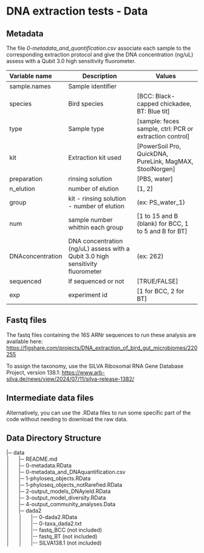 # DNA extraction tests - Data

## Metadata

The file *0-metadata_and_quantification.csv* associate each sample to the corresponding extraction protocol and give the DNA concentration (ng/uL) assess with a Qubit 3.0 high sensitivity fluorometer.

| Variable name | Description | Values |
| :------------ | ----------- | ------ |
| sample.names | Sample identifier |
| species | Bird species | [BCC: Black-capped chickadee, BT: Blue tit] |
| type | Sample type | [sample: feces sample, ctrl: PCR or extraction control] |
| kit | Extraction kit used | [PowerSoil Pro, QuickDNA, PureLink, MagMAX, StoolNorgen] |
| preparation | rinsing solution | [PBS, water] |
| n_elution | number of elution | [1, 2] |
| group | kit - rinsing solution - number of elution | (ex: PS_water_1) |
| num | sample number whithin each group | [1 to 15 and B (blank) for BCC, 1 to 5 and B for BT] |
| DNAconcentration | DNA concentration (ng/uL) assess with a Qubit 3.0 high sensitivity fluorometer | (ex: 262) |
| sequenced | If sequenced or not | [TRUE/FALSE] |
| exp | experiment id | [1 for BCC, 2 for BT] |


## Fastq files

The fastq files containing the 16S ARNr sequences to run these analysis are available here:
https://figshare.com/projects/DNA_extraction_of_bird_gut_microbiomes/220255

To assign the taxonomy, use the SILVA Ribosomal RNA Gene Database Project,
version 138.1:
https://www.arb-silva.de/news/view/2024/07/11/silva-release-1382/

## Intermediate data files

Alternatively, you can use the .RData files to run some specific 
part of the code without needing to download the raw data.

## Data Directory Structure

|─ data <br>
│&nbsp; &nbsp; &nbsp; |─ README.md <br>
│&nbsp; &nbsp; &nbsp; |─ 0-metadata.RData <br>
│&nbsp; &nbsp; &nbsp; |─ 0-metadata_and_DNAquantification.csv <br>
│&nbsp; &nbsp; &nbsp; |─ 1-phyloseq_objects.RData <br>
│&nbsp; &nbsp; &nbsp; |─ 1-phyloseq_objects_notRarefied.RData <br>
│&nbsp; &nbsp; &nbsp; |─ 2-output_models_DNAyield.RData <br>
│&nbsp; &nbsp; &nbsp; |─ 3-output_model_diversity.RData <br>
│&nbsp; &nbsp; &nbsp; |─ 4-output_community_analyses.Data <br>
│&nbsp; &nbsp; &nbsp; |─ dada2 <br>
│&nbsp; &nbsp; &nbsp; │&nbsp; &nbsp; &nbsp; |-- 0-dada2.RData <br>
│&nbsp; &nbsp; &nbsp; │&nbsp; &nbsp; &nbsp; |-- 0-taxa_dada2.txt <br>
│&nbsp; &nbsp; &nbsp; │&nbsp; &nbsp; &nbsp; |-- fastq_BCC (not included) <br>
│&nbsp; &nbsp; &nbsp; │&nbsp; &nbsp; &nbsp; |-- fastq_BT (not included) <br>
│&nbsp; &nbsp; &nbsp; │&nbsp; &nbsp; &nbsp; |-- SILVA138.1 (not included) <br>